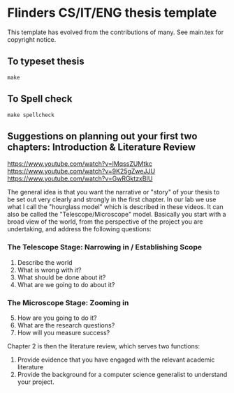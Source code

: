 # Flinders CS/IT/ENG thesis template

This template has evolved from the contributions of many.  See main.tex for copyright notice.

## To typeset thesis

```make```

## To Spell check

```make spellcheck```

## Suggestions on planning out your first two chapters: Introduction & Literature Review

https://www.youtube.com/watch?v=lMqssZUMtkc
https://www.youtube.com/watch?v=9K25gZweJJU
https://www.youtube.com/watch?v=GwRGktzxBIU

The general idea is that you want the narrative or "story" of your thesis to be set out very clearly and strongly in the first chapter.  In our lab we use what I call the "hourglass model" which is described in these videos. It can also be called the "Telescope/Microscope" model.  Basically you start with a broad view of the world, from the perspective of the project you are undertaking, and address the following questions:

### The Telescope Stage: Narrowing in / Establishing Scope
1. Describe the world
2. What is wrong with it?
3. What should be done about it?
4. What are we going to do about it?
### The Microscope Stage: Zooming in
5. How are you going to do it?
6. What are the research questions?
7. How will you measure success?

Chapter 2 is then the literature review, which serves two functions:
1. Provide evidence that you have engaged with the relevant academic literature
2. Provide the background for a computer science generalist to understand your project.
